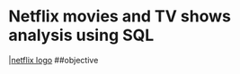 # Netflix movies and TV shows analysis using SQL
|[netflix logo](https://github.com/Ukhera/Netflix_sql_project/blob/main/logo.png)
##objective
